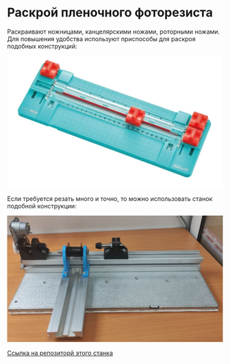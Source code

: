 # Раскрой пленочного фоторезиста
Раскраивают ножницами, канцелярскими ножами, роторными ножами.  
Для повышения удобства используют приспособы для раскроя подобных конструкций:  
<p align="center">
 <img width="700px" src="src/1.jpg" alt="qr"/>
</p>
Если требуется резать много и точно, то можно использовать станок подобной конструкции:
<p align="center">
 <img width="700px" src="https://github.com/ufrs12/OLTA-PCB-ROLL-CUTTER/blob/main/src/1.jpg" alt="qr"/>
</p>
  
[Ссылка на репозиторй этого станка](https://github.com/ufrs12/OLTA-PCB-ROLL-CUTTER/tree/main)

